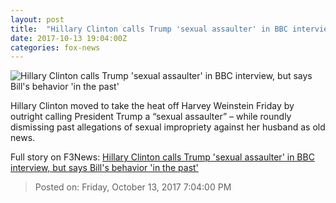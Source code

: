 ```yaml
---
layout: post
title:  "Hillary Clinton calls Trump 'sexual assaulter' in BBC interview, but says Bill's behavior 'in the past'"
date: 2017-10-13 19:04:00Z
categories: fox-news
---
```


![Hillary Clinton calls Trump 'sexual assaulter' in BBC interview, but says Bill's behavior 'in the past'](http://a57.foxnews.com/images.foxnews.com/content/fox-news/politics/2017/10/13/hillary-clinton-calls-trump-sexual-assaulter-in-bbc-interview-but-says-bills-behavior-in-past/_jcr_content/article-text/article-par-11/inline_spotlight_ima/image.img.jpg/612/344/1507922184482.jpg?ve=1&tl=1)

Hillary Clinton moved to take the heat off Harvey Weinstein Friday by outright calling President Trump a “sexual assaulter” – while roundly dismissing past allegations of sexual impropriety against her husband as old news.


Full story on F3News: [Hillary Clinton calls Trump 'sexual assaulter' in BBC interview, but says Bill's behavior 'in the past'](http://www.f3nws.com/n/EqpT2D)

> Posted on: Friday, October 13, 2017 7:04:00 PM
